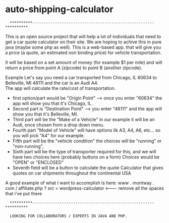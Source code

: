 # auto-shipping-calculator
      **********------------------------------------------------------**********

This is an open source project that will help a lot of individuals that need to get a car quote calculator on their site. 
We are hoping to achive this in pure java (maybe some php as well).  This is a web-based app. that will give you a price (a quote, an estimated non binding price) for vehicle transportation.  

It will be based on a set amount of money (for example $1 per mile) and will return a price from point A (zipcode) to point B (another zipcode).  

Example
Let's say you need a car transported from Chicago, IL 60634 to Belleville, MI 48111 and the car is an Audi A4.  
The app will calculate the rate/cost of transportation.
* first option/part would be "Origin Point" --> once you enter "60634" the app will show you that it's Chicago, IL.  
* Second part is "Destination Point" --> you enter "48111" and the app will show you that it's Belleville, MI.  
* Third part will be the "Make of a Vehicle" in our example it will be an Audi, once chosen from a drop down menu.
* Fourth part "Model of Vehicle" will have options lik A3, A4, A6, etc... so you will pick "A4" for our example. 
* Fifth part will be the "vehicle condition" the choices will be "running" or "non-running", 
* Sixth part will be the type of transporter required for this, and we will have two choices here (probably buttons on a form) Choices would be "OPEN" or "ENCLOSED"  
* Seventh field will be a button to calculate the quote
Calculator that gives quotes on car shipments throughout the continental USA

A good example of what I want to accomplish is here:
www . montway . com / affiliate.php ? src = wordpress-calculator  <--- remove all the spaces that i've put there

      **********------------------------------------------------------**********
      
      LOOKING FOR COLLABORATORS / EXPERTS IN JAVA AND PHP.
